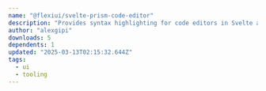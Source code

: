 ```yaml
---
name: "@flexiui/svelte-prism-code-editor"
description: "Provides syntax highlighting for code editors in Svelte applications."
author: "alexgipi"
downloads: 5
dependents: 1
updated: "2025-03-13T02:15:32.644Z"
tags: 
  - ui
  - tooling
---
```

